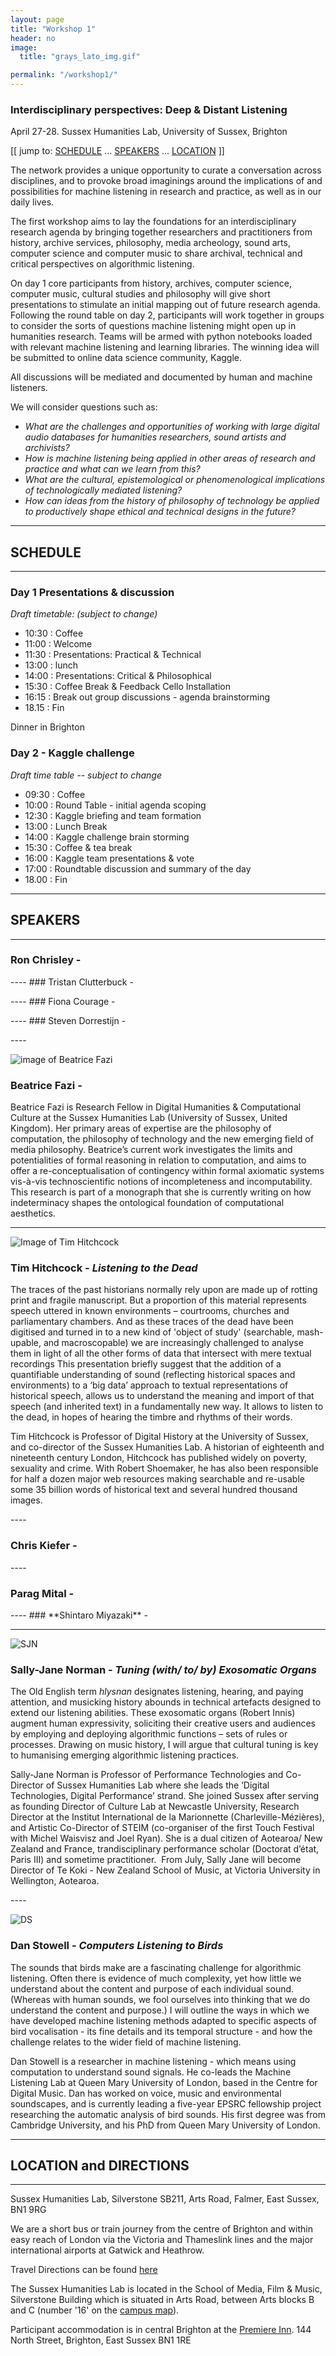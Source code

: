 ```yaml
---
layout: page
title: "Workshop 1"
header: no
image:
  title: "grays_lato_img.gif"

permalink: "/workshop1/"
---
```




### Interdisciplinary perspectives: Deep & Distant Listening
April 27-28. Sussex Humanities Lab, University of Sussex, Brighton

[[ jump to: [SCHEDULE](#schedule) ...  [SPEAKERS](#speakers) ... [LOCATION](#location) ]]

The network provides a unique opportunity to curate a conversation across disciplines, and to provoke broad imaginings around the implications of and possibilities for machine listening in research and practice, as well as in our daily lives.

The first workshop aims to lay the foundations for an interdisciplinary research agenda by bringing together researchers and practitioners from history, archive services, philosophy, media archeology, sound arts, computer science and computer music to share archival, technical and critical perspectives on algorithmic listening.

On day 1 core participants from history, archives, computer science, computer music, cultural studies and philosophy will give short presentations to stimulate an initial mapping out of future research agenda. Following the round table on day 2, participants will work together in groups to consider the sorts of questions machine listening might open up in humanities research. Teams will be armed with python notebooks loaded with relevant machine listening and learning libraries. The winning idea will be submitted to online data science community, Kaggle.

All discussions will be mediated and documented by human and machine listeners.


We will consider questions such as:
* *What are the challenges and opportunities of working with large digital audio databases for humanities researchers, sound artists and archivists?*
* *How is machine listening being applied in other areas of research and practice and what can we learn from this?*
* *What are the cultural, epistemological or phenomenological implications of technologically mediated listening?*
* *How can ideas from the history of philosophy of technology be applied to productively shape ethical and technical designs in the future?*

----
## <a name="schedule"></a> SCHEDULE
----

### Day 1 Presentations & discussion

*Draft timetable: (subject to change)*

+ 10:30 : Coffee
+ 11:00 : Welcome
+ 11:30 : Presentations: Practical & Technical
+ 13:00 : lunch
+ 14:00 : Presentations: Critical & Philosophical
+ 15:30 : Coffee Break & Feedback Cello Installation
+ 16:15 : Break out group discussions - agenda brainstorming
+ 18.15 : Fin

Dinner in Brighton


### Day 2 - Kaggle challenge

*Draft time table -- subject to change*
+ 09:30 : Coffee
+ 10:00 : Round Table - initial agenda scoping
+ 12:30 : Kaggle briefing and team formation
+ 13:00 : Lunch Break
+ 14:00 : Kaggle challenge brain storming
+ 15:30 : Coffee & tea break
+ 16:00 : Kaggle team presentations & vote
+ 17:00 : Roundtable discussion and summary of the day
+ 18.00 : Fin

----

## <a name="speakers"></a>  SPEAKERS
----
### Ron Chrisley -
<p></p>
<p></p>
----
### Tristan Clutterbuck -
<p></p>
<p></p>
----
### Fiona Courage -
<p></p>
<p></p>
----
### Steven Dorrestijn -
<p></p>
<p></p>
----

![image of Beatrice Fazi]({{site.urlimg}}p_fazi_beatrice.png)
### **Beatrice Fazi** -



Beatrice Fazi is Research Fellow in Digital Humanities & Computational Culture at the Sussex Humanities Lab (University of Sussex, United Kingdom). Her primary areas of expertise are the philosophy of computation, the philosophy of technology and the new emerging field of media philosophy. Beatrice’s current work investigates the limits and potentialities of formal reasoning in relation to computation, and aims to offer a re-conceptualisation of contingency within formal axiomatic systems vis-à-vis technoscientific notions of incompleteness and incomputability. This research is part of a monograph that she is currently writing on how indeterminacy shapes the ontological foundation of computational aesthetics.
<p></p>
<p></p>

----

![Image of Tim Hitchcock]({{site.urlimg}}p_hitchcock15.jpg)
### **Tim Hitchcock** - *Listening to the Dead*
<p></p>

The traces of the past historians normally rely upon are made up of rotting print and fragile manuscript.  But a proportion of this material represents speech uttered in known environments – courtrooms, churches and parliamentary chambers.  And as these traces of the dead have been digitised and turned in to a new kind of 'object of study' (searchable, mash-upable, and macroscopable) we are increasingly challenged to analyse them in light of all the other forms of data that intersect with mere textual recordings   This presentation briefly suggest that the addition of a quantifiable understanding of sound (reflecting historical spaces and environments) to a ‘big data’ approach to textual representations of historical speech, allows us to understand the meaning and import of that speech (and inherited text) in a fundamentally new way.  It allows to listen to the dead, in hopes of hearing the timbre and rhythms of their words.

Tim Hitchcock is Professor of Digital History at the University of Sussex, and co-director of the Sussex Humanities Lab.  A historian of eighteenth and nineteenth century London, Hitchcock has published widely on poverty, sexuality and crime.  With Robert Shoemaker, he has also been responsible for half a dozen major web resources making searchable and re-usable some 35 billion words of historical text and several hundred thousand images.   

<p></p>
<p></p>
----

### **Chris Kiefer** -

<p></p>
<p></p>
----

### **Parag Mital** -

<p></p>
<p></p>
----
### **Shintaro Miyazaki** -

<p></p>
<p></p>

----
![SJN]({{site.urlimg}}p_sjn.jpg)
### **Sally-Jane Norman** - *Tuning (with/ to/ by) Exosomatic Organs*
<p></p>

The Old English term *hlysnan* designates listening, hearing, and paying attention, and musicking history abounds in technical artefacts designed to extend our listening abilities. These exosomatic organs (Robert Innis) augment human expressivity, soliciting their creative users and audiences by employing and deploying algorithmic functions – sets of rules or processes. Drawing on music history, I will argue that cultural tuning is key to humanising emerging algorithmic listening practices.

Sally-Jane Norman is Professor of Performance Technologies and Co-Director of Sussex Humanities Lab where she leads the  ‘Digital Technologies, Digital Performance’ strand. She joined Sussex after serving as founding Director of Culture Lab at Newcastle University, Research Director at the Institut International de la Marionnette (Charleville-Mézières), and Artistic Co-Director of STEIM (co-organiser of the first Touch Festival with Michel Waisvisz and Joel Ryan). She is a dual citizen of Aotearoa/ New Zealand and France, trandisciplinary performance scholar (Doctorat d’état, Paris III) and sometime practitioner.  From July, Sally Jane will become Director of Te Koki - New Zealand School of Music, at Victoria University in Wellington, Aotearoa.

<p></p>
<p></p>
----

![DS]({{site.urlimg}}p_danStowell.jpeg)
### **Dan Stowell** - *Computers Listening to Birds*
<p></p>

The sounds that birds make are a fascinating challenge for algorithmic listening. Often there is evidence of much complexity, yet how little we understand about the content and purpose of each individual sound. (Whereas with human sounds, we fool ourselves into thinking that we do understand the content and purpose.) I will outline the ways in which we have developed machine listening methods adapted to specific aspects of bird vocalisation - its fine details and its temporal structure - and how the challenge relates to the wider field of machine listening.

Dan Stowell is a researcher in machine listening - which means using computation to understand sound signals. He co-leads the Machine Listening Lab at Queen Mary University of London, based in the Centre for Digital Music. Dan has worked on voice, music and environmental soundscapes, and is currently leading a five-year EPSRC fellowship project researching the automatic analysis of bird sounds. His first degree was from Cambridge University, and his PhD from Queen Mary University of London.



----

## <a name="location"></a>  LOCATION and DIRECTIONS
----

Sussex Humanities Lab, Silverstone SB211, Arts Road, Falmer, East Sussex, BN1 9RG

We are a short bus or train journey from the centre of Brighton and within easy reach of London via the Victoria and Thameslink lines and the major international airports at Gatwick and Heathrow.

Travel Directions can be found [here](http://www.sussex.ac.uk/about/directions)

The Sussex Humanities Lab is located in the School of Media, Film & Music, Silverstone Building which is situated in Arts Road, between Arts blocks B and C (number '16' on the [campus map](www.sussex.ac.uk/about/documents/campusmap.pdf)).

Participant accommodation is in central Brighton at the [Premiere Inn](http://www.premierinn.com/gb/en/hotels/england/east-sussex/brighton/brighton-city-centre.html). 144 North Street, Brighton, East Sussex BN1 1RE
